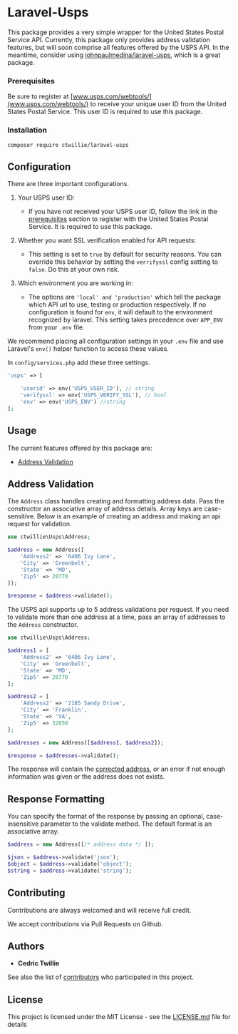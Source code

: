 # Laravel-Usps

This package provides a very simple wrapper for the United States Postal Service API. Currently, this package only provides address validation features, but will soon comprise all features offered by the USPS API. In the meantime, consider using [johnpaulmedina/laravel-usps](https://github.com/johnpaulmedina/laravel-usps), which is a great package.

### Prerequisites

Be sure to register at [www.usps.com/webtools/](www.usps.com/webtools/) to receive your unique user ID
from the United States Postal Service. This user ID is required to use this package.

### Installation

```
composer require ctwillie/laravel-usps
```

## Configuration

There are three important configurations.
1. Your USPS user ID:
    - If you have not received your USPS user ID, follow the link in the [prerequisites](#Prerequisites) section  to register with the 
      United States Postal Service. It is required to use this package.

2. Whether you want SSL verification enabled for API requests:
    - This setting is set to `true` by default for security reasons. You can override this behavior by setting the `verrifyssl` config     setting to `false`.   Do this at your own risk.

3. Which environment you are working in:
	- The options are `'local' and 'production'` which tell the package which API url to use, testing or production respectively. If no configuration is found     for `env`, it will default to the environment recognized by laravel. This setting takes precedence over `APP_ENV` from your `.env` file.

We recommend placing all configuration settings in your `.env` file and use Laravel's `env()` helper function to access these values.

In `config/services.php` add these three settings.

```php
'usps' => [

    'userid' => env('USPS_USER_ID'), // string
    'verifyssl' => env('USPS_VERIFY_SSL'), // bool
    'env' => env('USPS_ENV') //string
];
```

## Usage

The current features offered by this package are:
 - [Address Validation](#Address-Validation) 


## Address Validation

The `Address` class handles creating and formatting address data. Pass the constructor an associative array of address details. Array keys are case-sensitive.
Below is an example of creating an address and making an api request for validation.

```php
use ctwillie\Usps\Address;

$address = new Address([
    'Address2' => '6406 Ivy Lane',
    'City' => 'Greenbelt',
    'State' => 'MD',
    'Zip5' => 20770
]);

$response = $address->validate();
```
The USPS api supports up to 5 address validations per request. If you need to validate more than one address at a time, pass an array of addresses to the `Address` constructor.

```php
use ctwillie\Usps\Address;

$address1 = [
    'Address2' => '6406 Ivy Lane',
    'City' => 'Greenbelt',
    'State' => 'MD',
    'Zip5' => 20770
];

$address2 = [
    'Address2' => '2185 Sandy Drive',
    'City' => 'Franklin',
    'State' => 'VA',
    'Zip5' => 32050
];

$addresses = new Address([$address1, $address2]);

$response = $addresses->validate();
```

The response will contain the [corrected address](https://www.usps.com/business/web-tools-apis/address-information-api.pdf), or an error if not enough information was given or the address does not exists.

## Response Formatting

You can specify the format of the response by passing an optional, case-insensitive parameter to the validate method. The default format is an associative array.

```php
$address = new Address([/* address data */ ]);

$json = $address->validate('json');
$object = $address->validate('object');
$string = $address->validate('string');
```

## Contributing

Contributions are always welcomed and will receive full credit.

We accept contributions via Pull Requests on Github.

## Authors

* **Cedric Twillie**

See also the list of [contributors](https://github.com/ctwillie/laravel-usps/graphs/contributors) who participated in this project.

## License

This project is licensed under the MIT License - see the [LICENSE.md](LICENSE.md) file for details

